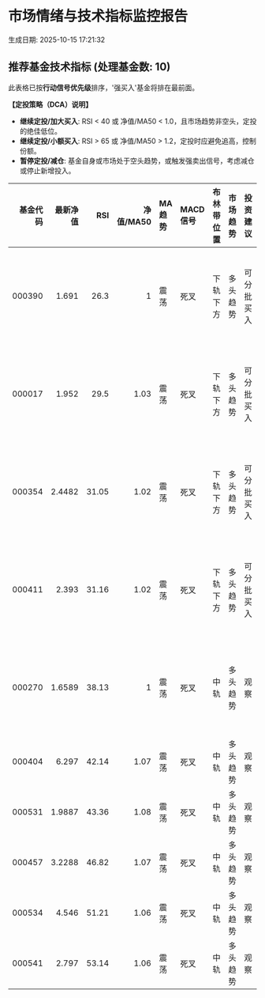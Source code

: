# 市场情绪与技术指标监控报告

生成日期: 2025-10-15 17:21:32

## 推荐基金技术指标 (处理基金数: 10)
此表格已按**行动信号优先级**排序，'强买入'基金将排在最前面。

**【定投策略（DCA）说明】**
- **继续定投/加大买入**: RSI < 40 或 净值/MA50 < 1.0，且市场趋势非空头，定投的绝佳低位。
- **继续定投/小额买入**: RSI > 65 或 净值/MA50 > 1.2，定投时应避免追高，控制份额。
- **暂停定投/减仓**: 基金自身或市场处于空头趋势，或触发强卖出信号，考虑减仓或停止新增投入。

|   基金代码 |   最新净值 |   RSI |   净值/MA50 | MA趋势   | MACD信号   | 布林带位置   | 市场趋势   | 投资建议   | 行动信号   | 定投策略      |
|-------:|-------:|------:|----------:|:-------|:---------|:--------|:-------|:-------|:-------|:----------|
| 000390 | 1.691  | 26.3  |      1    | 震荡     | 死叉       | 下轨下方    | 多头趋势   | 可分批买入  | 弱买入    | 继续定投/加大买入 |
| 000017 | 1.952  | 29.5  |      1.03 | 震荡     | 死叉       | 下轨下方    | 多头趋势   | 可分批买入  | 弱买入    | 继续定投/加大买入 |
| 000354 | 2.4482 | 31.05 |      1.02 | 震荡     | 死叉       | 下轨下方    | 多头趋势   | 可分批买入  | 弱买入    | 继续定投/加大买入 |
| 000411 | 2.393  | 31.16 |      1.02 | 震荡     | 死叉       | 下轨下方    | 多头趋势   | 可分批买入  | 弱买入    | 继续定投/加大买入 |
| 000270 | 1.6589 | 38.13 |      1    | 震荡     | 死叉       | 中轨      | 多头趋势   | 观察     | 弱买入    | 继续定投/加大买入 |
| 000404 | 6.297  | 42.14 |      1.07 | 震荡     | 死叉       | 中轨      | 多头趋势   | 观察     | 弱买入    | 继续定投      |
| 000531 | 1.9887 | 43.36 |      1.08 | 震荡     | 死叉       | 中轨      | 多头趋势   | 观察     | 弱买入    | 继续定投      |
| 000457 | 3.2288 | 46.82 |      1.07 | 震荡     | 死叉       | 中轨      | 多头趋势   | 观察     | 持有/观察  | 继续定投      |
| 000534 | 4.546  | 51.21 |      1.06 | 震荡     | 死叉       | 中轨      | 多头趋势   | 观察     | 持有/观察  | 继续定投      |
| 000541 | 2.797  | 53.14 |      1.06 | 震荡     | 死叉       | 中轨      | 多头趋势   | 观察     | 持有/观察  | 继续定投      |